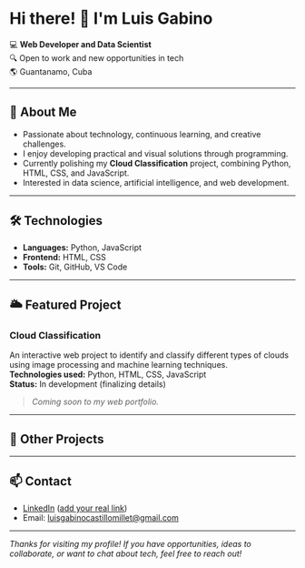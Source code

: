 # Hi there! 👋 I'm Luis Gabino

💻 **Web Developer and Data Scientist**  
🔍 Open to work and new opportunities in tech  
🌎 Guantanamo, Cuba

---

## 🚀 About Me

- Passionate about technology, continuous learning, and creative challenges.
- I enjoy developing practical and visual solutions through programming.
- Currently polishing my **Cloud Classification** project, combining Python, HTML, CSS, and JavaScript.
- Interested in data science, artificial intelligence, and web development.

---

## 🛠️ Technologies

- **Languages:** Python, JavaScript
- **Frontend:** HTML, CSS
- **Tools:** Git, GitHub, VS Code

---

## 🌥️ Featured Project

### Cloud Classification

An interactive web project to identify and classify different types of clouds using image processing and machine learning techniques.  
**Technologies used:** Python, HTML, CSS, JavaScript  
**Status:** In development (finalizing details)

> _Coming soon to my web portfolio._

---

## 📂 Other Projects


---

## 📫 Contact

- [LinkedIn](https://www.linkedin.com/) ([add your real link](https://www.linkedin.com/in/luis-gabino-castillo-millet-475aab358))
- Email: luisgabinocastillomillet@gmail.com

---

_Thanks for visiting my profile! If you have opportunities, ideas to collaborate, or want to chat about tech, feel free to reach out!_
